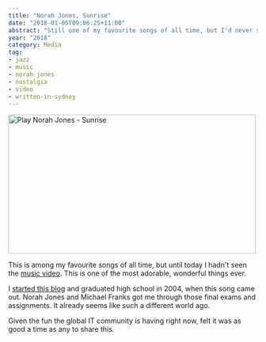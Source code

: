 ```yaml
---
title: "Norah Jones, Sunrise"
date: "2018-01-05T09:06:25+11:00"
abstract: "Still one of my favourite songs of all time, but I'd never seen the music video!"
year: "2018"
category: Media
tag:
- jazz
- music
- norah-jones
- nostalgia
- video
- written-in-sydney
---
```

<p><a href="https://www.youtube.com/watch?v=fd02pGJx0s0" title="Play Norah Jones - Sunrise"><img src="https://rubenerd.com/files/2019/yt-fd02pGJx0s0@1x.jpg" srcset="https://rubenerd.com/files/2019/yt-fd02pGJx0s0@1x.jpg 1x, https://rubenerd.com/files/2019/yt-fd02pGJx0s0@2x.jpg 2x" alt="Play Norah Jones - Sunrise" style="width:500px;height:281px;" /></a></p>

This is among my favourite songs of all time, but until today I hadn't seen the [music video]. This is one of the most adorable, wonderful things ever.

I [started this blog] and graduated high school in 2004, when this song came out. Norah Jones and Michael Franks got me through those final exams and assignments. It already seems like such a different world ago.

Given the fun the global IT community is having right now, felt it was as good a time as any to share this.

[music video]: https://www.youtube.com/watch?v=fd02pGJx0s0
[started this blog]: https://rubenerd.com/the-first-post/ "The first post on Rubenerd!"

